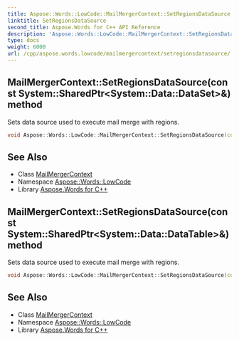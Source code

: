 ```yaml
---
title: Aspose::Words::LowCode::MailMergerContext::SetRegionsDataSource method
linktitle: SetRegionsDataSource
second_title: Aspose.Words for C++ API Reference
description: 'Aspose::Words::LowCode::MailMergerContext::SetRegionsDataSource method. Sets data source used to execute mail merge with regions in C++.'
type: docs
weight: 6000
url: /cpp/aspose.words.lowcode/mailmergercontext/setregionsdatasource/
---
```

## MailMergerContext::SetRegionsDataSource(const System::SharedPtr\<System::Data::DataSet\>\&) method


Sets data source used to execute mail merge with regions.

```cpp
void Aspose::Words::LowCode::MailMergerContext::SetRegionsDataSource(const System::SharedPtr<System::Data::DataSet> &dataSet)
```

## See Also

* Class [MailMergerContext](../)
* Namespace [Aspose::Words::LowCode](../../)
* Library [Aspose.Words for C++](../../../)
## MailMergerContext::SetRegionsDataSource(const System::SharedPtr\<System::Data::DataTable\>\&) method


Sets data source used to execute mail merge with regions.

```cpp
void Aspose::Words::LowCode::MailMergerContext::SetRegionsDataSource(const System::SharedPtr<System::Data::DataTable> &dataTable)
```

## See Also

* Class [MailMergerContext](../)
* Namespace [Aspose::Words::LowCode](../../)
* Library [Aspose.Words for C++](../../../)
